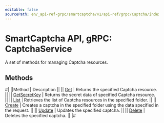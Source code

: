 ```yaml
---
editable: false
sourcePath: en/_api-ref-grpc/smartcaptcha/v1/api-ref/grpc/Captcha/index.md
---
```


# SmartCaptcha API, gRPC: CaptchaService

A set of methods for managing Captcha resources.

## Methods

#|
||Method | Description ||
|| [Get](get.md) | Returns the specified Captcha resource. ||
|| [GetSecretKey](getSecretKey.md) | Returns the secret data of specified Captcha resource. ||
|| [List](list.md) | Retrieves the list of Captcha resources in the specified folder. ||
|| [Create](create.md) | Creates a captcha in the specified folder using the data specified in the request. ||
|| [Update](update.md) | Updates the specified captcha. ||
|| [Delete](delete.md) | Deletes the specified captcha. ||
|#